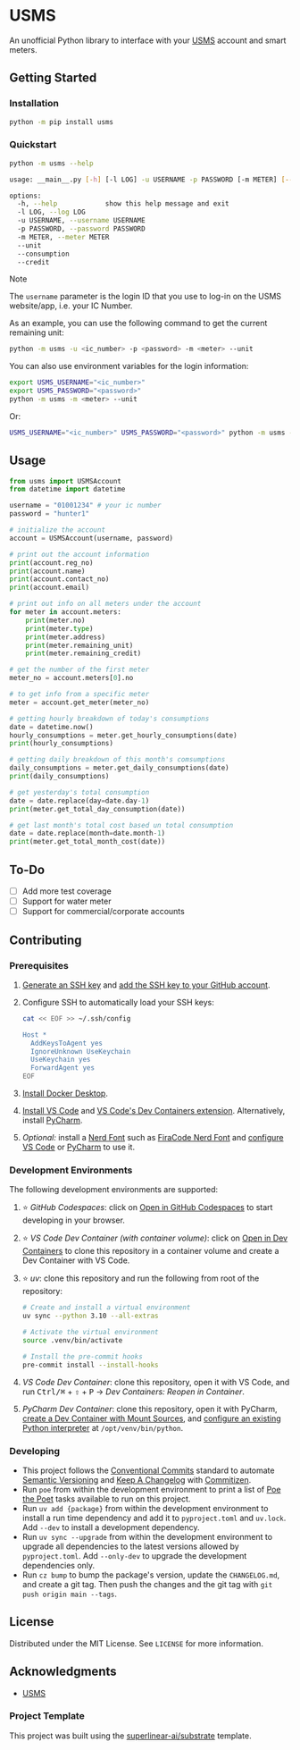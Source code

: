 # USMS

An unofficial Python library to interface with your [USMS](https://www.usms.com.bn/smartmeter/about.html) account and smart meters.

## Getting Started

### Installation

```sh
python -m pip install usms
```

### Quickstart

```sh
python -m usms --help
```

```sh
usage: __main__.py [-h] [-l LOG] -u USERNAME -p PASSWORD [-m METER] [--unit] [--consumption] [--credit]

options:
  -h, --help            show this help message and exit
  -l LOG, --log LOG
  -u USERNAME, --username USERNAME
  -p PASSWORD, --password PASSWORD
  -m METER, --meter METER
  --unit
  --consumption
  --credit
```

> [!NOTE]
> The `username` parameter is the login ID that you use to log-in on the USMS website/app, i.e. your IC Number.

As an example, you can use the following command to get the current remaining unit:

```sh
python -m usms -u <ic_number> -p <password> -m <meter> --unit
```

You can also use environment variables for the login information:

```sh
export USMS_USERNAME="<ic_number>"
export USMS_PASSWORD="<password>"
python -m usms -m <meter> --unit
```

Or:

```sh
USMS_USERNAME="<ic_number>" USMS_PASSWORD="<password>" python -m usms -m <meter> --unit
```

## Usage

```py
from usms import USMSAccount
from datetime import datetime

username = "01001234" # your ic number
password = "hunter1"

# initialize the account
account = USMSAccount(username, password)

# print out the account information
print(account.reg_no)
print(account.name)
print(account.contact_no)
print(account.email)

# print out info on all meters under the account
for meter in account.meters:
    print(meter.no)
    print(meter.type)
    print(meter.address)
    print(meter.remaining_unit)
    print(meter.remaining_credit)

# get the number of the first meter
meter_no = account.meters[0].no

# to get info from a specific meter
meter = account.get_meter(meter_no)

# getting hourly breakdown of today's consumptions
date = datetime.now()
hourly_consumptions = meter.get_hourly_consumptions(date)
print(hourly_consumptions)

# getting daily breakdown of this month's comsumptions
daily_consumptions = meter.get_daily_consumptions(date)
print(daily_consumptions)

# get yesterday's total consumption
date = date.replace(day=date.day-1)
print(meter.get_total_day_consumption(date))

# get last month's total cost based un total consumption
date = date.replace(month=date.month-1)
print(meter.get_total_month_cost(date))
```

## To-Do

* [ ] Add more test coverage
* [ ] Support for water meter
* [ ] Support for commercial/corporate accounts

## Contributing

### Prerequisites

1. [Generate an SSH key](https://docs.github.com/en/authentication/connecting-to-github-with-ssh/generating-a-new-ssh-key-and-adding-it-to-the-ssh-agent#generating-a-new-ssh-key) and [add the SSH key to your GitHub account](https://docs.github.com/en/authentication/connecting-to-github-with-ssh/adding-a-new-ssh-key-to-your-github-account).
1. Configure SSH to automatically load your SSH keys:

    ```sh
    cat << EOF >> ~/.ssh/config
    
    Host *
      AddKeysToAgent yes
      IgnoreUnknown UseKeychain
      UseKeychain yes
      ForwardAgent yes
    EOF
    ```

1. [Install Docker Desktop](https://www.docker.com/get-started).
1. [Install VS Code](https://code.visualstudio.com/) and [VS Code's Dev Containers extension](https://marketplace.visualstudio.com/items?itemName=ms-vscode-remote.remote-containers). Alternatively, install [PyCharm](https://www.jetbrains.com/pycharm/download/).
1. _Optional:_ install a [Nerd Font](https://www.nerdfonts.com/font-downloads) such as [FiraCode Nerd Font](https://github.com/ryanoasis/nerd-fonts/tree/master/patched-fonts/FiraCode) and [configure VS Code](https://github.com/tonsky/FiraCode/wiki/VS-Code-Instructions) or [PyCharm](https://github.com/tonsky/FiraCode/wiki/Intellij-products-instructions) to use it.

### Development Environments

The following development environments are supported:

1. ⭐️ _GitHub Codespaces_: click on [Open in GitHub Codespaces](https://github.com/codespaces/new/user/user) to start developing in your browser.
1. ⭐️ _VS Code Dev Container (with container volume)_: click on [Open in Dev Containers](https://vscode.dev/redirect?url=vscode://ms-vscode-remote.remote-containers/cloneInVolume?url=https://github.com/user/user) to clone this repository in a container volume and create a Dev Container with VS Code.
1. ⭐️ _uv_: clone this repository and run the following from root of the repository:

    ```sh
    # Create and install a virtual environment
    uv sync --python 3.10 --all-extras

    # Activate the virtual environment
    source .venv/bin/activate

    # Install the pre-commit hooks
    pre-commit install --install-hooks
    ```

1. _VS Code Dev Container_: clone this repository, open it with VS Code, and run <kbd>Ctrl/⌘</kbd> + <kbd>⇧</kbd> + <kbd>P</kbd> → _Dev Containers: Reopen in Container_.
1. _PyCharm Dev Container_: clone this repository, open it with PyCharm, [create a Dev Container with Mount Sources](https://www.jetbrains.com/help/pycharm/start-dev-container-inside-ide.html), and [configure an existing Python interpreter](https://www.jetbrains.com/help/pycharm/configuring-python-interpreter.html#widget) at `/opt/venv/bin/python`.

### Developing

* This project follows the [Conventional Commits](https://www.conventionalcommits.org/) standard to automate [Semantic Versioning](https://semver.org/) and [Keep A Changelog](https://keepachangelog.com/) with [Commitizen](https://github.com/commitizen-tools/commitizen).
* Run `poe` from within the development environment to print a list of [Poe the Poet](https://github.com/nat-n/poethepoet) tasks available to run on this project.
* Run `uv add {package}` from within the development environment to install a run time dependency and add it to `pyproject.toml` and `uv.lock`. Add `--dev` to install a development dependency.
* Run `uv sync --upgrade` from within the development environment to upgrade all dependencies to the latest versions allowed by `pyproject.toml`. Add `--only-dev` to upgrade the development dependencies only.
* Run `cz bump` to bump the package's version, update the `CHANGELOG.md`, and create a git tag. Then push the changes and the git tag with `git push origin main --tags`.

## License

Distributed under the MIT License. See `LICENSE` for more information.

## Acknowledgments

* [USMS](https://www.usms.com.bn/smartmeter/about.html)

### Project Template

This project was built using the [superlinear-ai/substrate](https://github.com/superlinear-ai/substrate) template.
